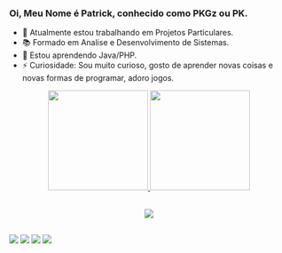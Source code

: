 ### Oi, Meu Nome é Patrick, conhecido como PKGz ou PK.

- 🔭 Atualmente estou trabalhando em Projetos Particulares.
- 📚 Formado em Analise e Desenvolvimento de Sistemas.
- 🌱  Estou aprendendo Java/PHP.
- ⚡ Curiosidade: Sou muito curioso, gosto de aprender novas coisas e novas formas de programar, adoro jogos.

<div align="center">
  <a href="https://github.com/Dev-PKGz">
  <img height="180em" src="https://github-readme-stats.vercel.app/api?username=Dev-PKGz&show_icons=true&theme=synthwave&include_all_commits=true&count_private=true"/>
  <img height="180em" src="https://github-readme-stats.vercel.app/api/top-langs/?username=Dev-PKGz&layout=compact&langs_count=7&theme=synthwave"/>
</div>

<div style="display: inline_block; align=center"><br>
<p align="center">
  <a href="https://skillicons.dev">
    <img src="https://skillicons.dev/icons?i=github,discord,html,htmx,js,mysql,laravel,ps,php,postgres,py,visualstudio,vscode,windows," />
  </a>
</p>
</div>

  ##
  
<div> 
  <a href="https://www.instagram.com/pkgzoficial/" target="_blank"><img src="https://img.shields.io/badge/-Instagram-%23E4405F?style=for-the-badge&logo=instagram&logoColor=white" target="_blank"></a>
 	<a href="https://www.twitch.tv/pkgzoo" target="_blank"><img src="https://img.shields.io/badge/Twitch-9146FF?style=for-the-badge&logo=twitch&logoColor=white" target="_blank"></a>
 <a href = "gamerlab.com.br"><img src="https://img.shields.io/badge/website-000000?style=for-the-badge&logo=About.me&logoColor=white" target="_blank"></a>
 <a href = "https://www.linkedin.com/in/patrick-gabriel-martinez-de-oliveira-398590241/"><img src="https://img.shields.io/badge/LinkedIn-0077B5?style=for-the-badge&logo=linkedin&logoColor=white" target="_blank"></a>

</div>
